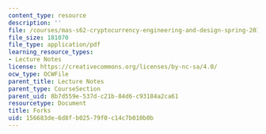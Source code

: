 ```yaml
---
content_type: resource
description: ''
file: /courses/mas-s62-cryptocurrency-engineering-and-design-spring-2018/156683de6d8fb02579f0c14c7b010b0b_MAS-S62S18-lec08.pdf
file_size: 181070
file_type: application/pdf
learning_resource_types:
- Lecture Notes
license: https://creativecommons.org/licenses/by-nc-sa/4.0/
ocw_type: OCWFile
parent_title: Lecture Notes
parent_type: CourseSection
parent_uid: 8b7d559e-537d-c21b-84d6-c93184a2ca61
resourcetype: Document
title: Forks
uid: 156683de-6d8f-b025-79f0-c14c7b010b0b
---
```

